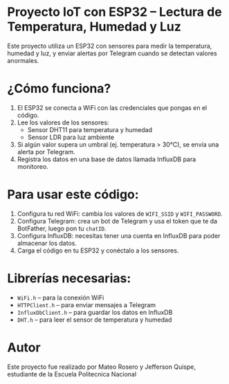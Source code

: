 # Proyecto IoT con ESP32 – Lectura de Temperatura, Humedad y Luz

Este proyecto utiliza un ESP32 con sensores para medir la temperatura, humedad y luz, y enviar alertas por Telegram cuando se detectan valores anormales.

# ¿Cómo funciona?

1. El ESP32 se conecta a WiFi con las credenciales que pongas en el código.
2. Lee los valores de los sensores:
   - Sensor DHT11 para temperatura y humedad
   - Sensor LDR para luz ambiente
3. Si algún valor supera un umbral (ej. temperatura > 30°C), se envía una alerta por Telegram.
4. Registra los datos en una base de datos llamada InfluxDB para monitoreo.

# Para usar este código:

1. Configura tu red WiFi: cambia los valores de `WIFI_SSID` y `WIFI_PASSWORD`.
2. Configura Telegram: crea un bot de Telegram y usa el token que te da BotFather, luego pon tu `chatID`.
3. Configura InfluxDB: necesitas tener una cuenta en InfluxDB para poder almacenar los datos.
4. Carga el código en tu ESP32 y conéctalo a los sensores.

# Librerías necesarias:

- `WiFi.h` – para la conexión WiFi
- `HTTPClient.h` – para enviar mensajes a Telegram
- `InfluxDbClient.h` – para guardar los datos en InfluxDB
- `DHT.h` – para leer el sensor de temperatura y humedad

# Autor

Este proyecto fue realizado por Mateo Rosero y Jefferson Quispe, estudiante de la Escuela Politecnica Nacional
